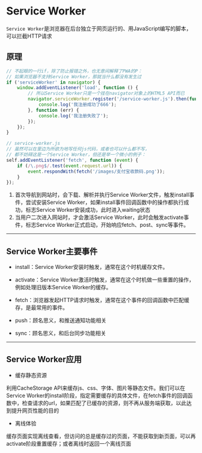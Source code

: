 # Service Worker

`Service Worker`是浏览器在后台独立于网页运行的、用JavaScript编写的脚本，可以拦截HTTP请求

## **原理**

```javascript
// 不起眼的一行if，除了防止报错之外，也无意间解释了PWA的P：
// 如果浏览器不支持Service Worker，那就当什么都没有发生过
if ('serviceWorker' in navigator) {
    window.addEventListener('load', function () {
        // 所以Service Worker只是一个挂在navigator对象上的HTML5 API而已
        navigator.serviceWorker.register('/service-worker.js').then(function (registration) {
            console.log('我注册成功了666');
        }, function (err) {
            console.log('我注册失败了');
        });
    });
}
```

```js
// service-worker.js
// 虽然可以在里边为所欲为地写任何js代码，或者也可以什么都不写，
// 都不妨碍这是一个Service Worker，但还是举一个微小的例子：
self.addEventListener('fetch', function (event) {
    if (/\.png$/.test(event.request.url)) {
        event.respondWith(fetch('/images/支付宝收款码.png'));
    }
});

```

1. 首次导航到网站时，会下载、解析并执行Service Worker文件，触发install事件，尝试安装Service Worker，如果install事件回调函数中的操作都执行成功，标志Service Worker安装成功，此时进入waiting状态
2. 当用户二次进入网站时，才会激活Service Worker，此时会触发activate事件，标志Service Worker正式启动，开始响应fetch、post、sync等事件。

***

## **Service Worker主要事件**

- install：Service Worker安装时触发，通常在这个时机缓存文件。

- activate：Service Worker激活时触发，通常在这个时机做一些重置的操作，例如处理旧版本Service Worker的缓存。

- fetch：浏览器发起HTTP请求时触发，通常在这个事件的回调函数中匹配缓存，是最常用的事件。

- push：顾名思义，和推送通知功能相关

- sync：顾名思义，和后台同步功能相关

***

## **Service Worker应用**

- 缓存静态资源

利用CacheStorage API来缓存js、css、字体、图片等静态文件。我们可以在Service Worker的install阶段，指定需要缓存的具体文件，在fetch事件的回调函数中，检查请求的url，如果匹配了已缓存的资源，则不再从服务端获取，以此达到提升网页性能的目的

- 离线体验

缓存页面实现离线查看，但访问的总是缓存过的页面，不能获取到新页面，可以再activate阶段重置缓存；或者离线时返回一个离线页面

